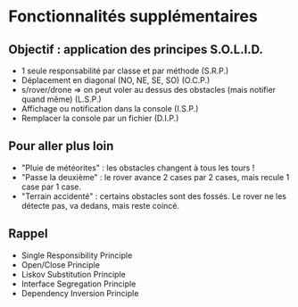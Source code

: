 Fonctionnalités supplémentaires
===============================

Objectif : application des principes S.O.L.I.D.
-----------------------------------------------

* 1 seule responsabilité par classe et par méthode (S.R.P.)
* Déplacement en diagonal (NO, NE, SE, SO) (O.C.P.)
* s/rover/drone => on peut voler au dessus des obstacles (mais notifier quand même) (L.S.P.)
* Affichage ou notification dans la console (I.S.P.)
* Remplacer la console par un fichier (D.I.P.)

Pour aller plus loin
--------------------
* "Pluie de météorites" : les obstacles changent à tous les tours !
* "Passe la deuxième" : le rover avance 2 cases par 2 cases, mais recule 1 case par 1 case.
* "Terrain accidenté" : certains obstacles sont des fossés. Le rover ne les détecte pas, va dedans, mais reste coincé.

Rappel
------

* Single Responsibility Principle
* Open/Close Principle
* Liskov Substitution Principle
* Interface Segregation Principle
* Dependency Inversion Principle 


